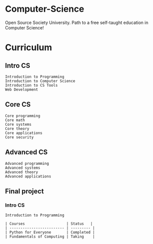 # Computer-Science
Open Source Society University.  Path to a free self-taught education in Computer Science! 


# Curriculum


## Intro CS
    Introduction to Programming
    Introduction to Computer Science
    Introduction to CS Tools
    Web Development

## Core CS
    Core programming
    Core math
    Core systems
    Core theory
    Core applications
    Core security

## Advanced CS

    Advanced programming
    Advanced systems
    Advanced theory
    Advanced applications

## Final project


### Intro CS
    Introduction to Programming

    | Courses                   | Status   |
    | ------------------------- | --------- |
    | Python for Everyone       | Completed | 
    | Fundamentals of Computing | Taking    |


    